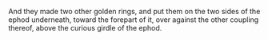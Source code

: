 And they made two other golden rings, and put them on the two sides of the ephod underneath, toward the forepart of it, over against the other coupling thereof, above the curious girdle of the ephod.
